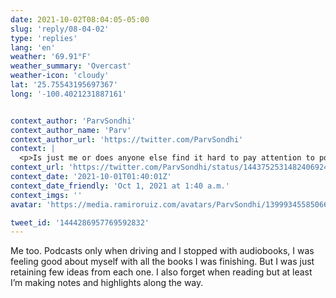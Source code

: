 ```yaml
---
date: 2021-10-02T08:04:05-05:00
slug: 'reply/08-04-02'
type: 'replies'
lang: 'en'
weather: '69.91°F'
weather_summary: 'Overcast'
weather-icon: 'cloudy'
lat: '25.75543195697367'
long: '-100.4021231887161'


context_author: 'ParvSondhi'
context_author_name: 'Parv'
context_author_url: 'https://twitter.com/ParvSondhi'
context: |
  <p>Is just me or does anyone else find it hard to pay attention to podcasts and audiobooks. </p><p>I just drift off 🤦‍♂️</p>
context_url: 'https://twitter.com/ParvSondhi/status/1443752531482406924'
context_date: '2021-10-01T01:40:01Z'
context_date_friendly: 'Oct 1, 2021 at 1:40 a.m.'
context_imgs: ''
avatar: 'https://media.ramiroruiz.com/avatars/ParvSondhi/1399934558506602501/tCOK9kbF_bigger.jpg'

tweet_id: '1444286957769592832'
---
```

Me too. Podcasts only when driving and I stopped with audiobooks, I was feeling good about myself with all the books I was finishing. But I was just retaining few ideas from each one. I also forget when reading but at least I’m making notes and highlights along the way.